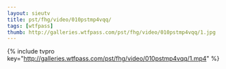 ```yaml
--- 
layout: sieutv
title: pst/fhg/video/010pstmp4vqq/
tags: [wtfpass]
thumb: http://galleries.wtfpass.com/pst/fhg/video/010pstmp4vqq/1.jpg
---
```

{% include tvpro key="http://galleries.wtfpass.com/pst/fhg/video/010pstmp4vqq/1.mp4" %} 
